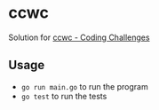 # ccwc

Solution for [ccwc - Coding Challenges](https://codingchallenges.fyi/challenges/challenge-wc)

## Usage
- `go run main.go` to run the program
- `go test` to run the tests